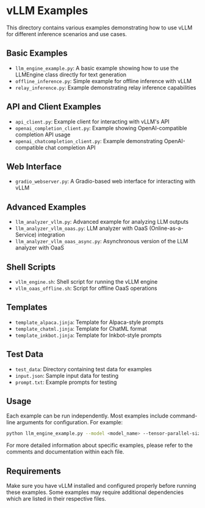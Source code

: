 # vLLM Examples

This directory contains various examples demonstrating how to use vLLM for different inference scenarios and use cases.

## Basic Examples

- `llm_engine_example.py`: A basic example showing how to use the LLMEngine class directly for text generation
- `offline_inference.py`: Simple example for offline inference with vLLM
- `relay_inference.py`: Example demonstrating relay inference capabilities

## API and Client Examples

- `api_client.py`: Example client for interacting with vLLM's API
- `openai_completion_client.py`: Example showing OpenAI-compatible completion API usage
- `openai_chatcompletion_client.py`: Example demonstrating OpenAI-compatible chat completion API

## Web Interface

- `gradio_webserver.py`: A Gradio-based web interface for interacting with vLLM

## Advanced Examples

- `llm_analyzer_vllm.py`: Advanced example for analyzing LLM outputs
- `llm_analyzer_vllm_oaas.py`: LLM analyzer with OaaS (Online-as-a-Service) integration
- `llm_analyzer_vllm_oaas_async.py`: Asynchronous version of the LLM analyzer with OaaS

## Shell Scripts

- `vllm_engine.sh`: Shell script for running the vLLM engine
- `vllm_oaas_offline.sh`: Script for offline OaaS operations

## Templates

- `template_alpaca.jinja`: Template for Alpaca-style prompts
- `template_chatml.jinja`: Template for ChatML format
- `template_inkbot.jinja`: Template for Inkbot-style prompts

## Test Data

- `test_data`: Directory containing test data for examples
- `input.json`: Sample input data for testing
- `prompt.txt`: Example prompts for testing

## Usage

Each example can be run independently. Most examples include command-line arguments for configuration. For example:

```bash
python llm_engine_example.py --model <model_name> --tensor-parallel-size <size>
```

For more detailed information about specific examples, please refer to the comments and documentation within each file.

## Requirements

Make sure you have vLLM installed and configured properly before running these examples. Some examples may require additional dependencies which are listed in their respective files.
